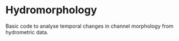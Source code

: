 # Hydromorphology
Basic code to analyse temporal changes in channel morphology from hydrometric data.
